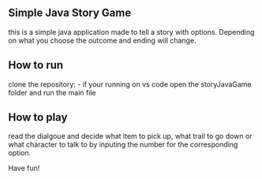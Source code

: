 ## Simple Java Story Game

this is a simple java application made to tell a story with options. Depending on what you choose the outcome and ending will change.

## How to run

clone the repository:
    -   if your running on vs code open the storyJavaGame folder and run the main file


## How to play

read the dialgoue and decide what item to pick up, what trail to go down or what character to talk to by inputing the number for the corresponding option.

Have fun!